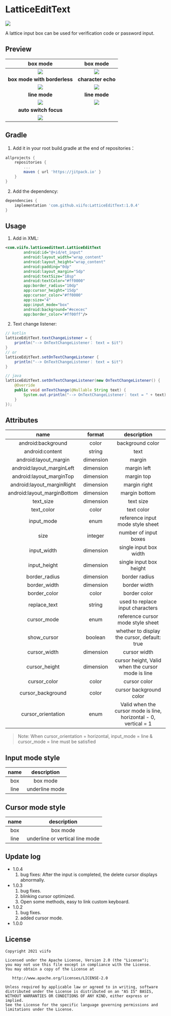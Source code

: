 # LatticeEditText

[![](https://jitpack.io/v/viifo/LatticeEditText.svg)](https://jitpack.io/#viifo/LatticeEditText)

[//]: # ([中文]&#40;https://gitee.com/viifo/LatticeEditText/blob/master/README.md&#41; | [English]&#40;https://gitee.com/viifo/LatticeEditText/blob/master/README_en.md&#41;)

A lattice input box can be used for verification code or password input.





## Preview

|           box mode           |         box mode          |
|:----------------------------:|:-------------------------:|
|  ![](./screenshots/p1.gif)   | ![](./screenshots/p2.gif) |
| **box mode with borderless** |    **character echo**     |
|  ![](./screenshots/p3.gif)   | ![](./screenshots/p4.gif) |
|        **line mode**         |      **line mode**        |
|  ![](./screenshots/p5.gif)   | ![](./screenshots/p6.gif) |
|    **auto switch focus**     |                           |
|  ![](./screenshots/p7.gif)   |                           |





## Gradle
1.  Add it in your root build.gradle at the end of repositories：
```groovy
allprojects {
    repositories {
        ...
        maven { url 'https://jitpack.io' }
    }
}
```
2.  Add the dependency:
```groovy
dependencies {
    implementation 'com.github.viifo:LatticeEditText:1.0.4'
}
```





## Usage
1. Add in XML:
```xml
<com.viifo.latticeedittext.LatticeEditText
        android:id="@+id/et_input"
        android:layout_width="wrap_content"
        android:layout_height="wrap_content"
        android:padding="0dp"
        android:layout_margin="5dp"
        android:textSize="18sp"
        android:textColor="#ff0000"
        app:border_radius="10dp"
        app:cursor_height="15dp"
        app:cursor_color="#ff0000"
        app:size="4"
        app:input_mode="box"
        android:background="#ececec"
        app:border_color="#ff00ff"/>
```
2. Text change listener:
```java
// kotlin
latticeEditText.textChangeListener = { 
    println("--> OnTextChangeListener： text = $it")
}
// or
latticeEditText.setOnTextChangeListener {
    println("--> OnTextChangeListener： text = $it")
}

// java
latticeEditText.setOnTextChangeListener(new OnTextChangeListener() {
    @Override
    public void onTextChange(@Nullable String text) {
        System.out.println("--> OnTextChangeListener： text = " + text);
    }
});
```





## Attributes

|            name             |  format   |                           description                            |
|:---------------------------:|:---------:|:----------------------------------------------------------------:|
|     android:background      |   color   |                         background color                         |
|       android:content       |  string   |                               text                               |
|    android:layout_margin    | dimension |                              margin                              |
|  android:layout_marginLeft  | dimension |                           margin left                            |
|  android:layout_marginTop   | dimension |                            margin top                            |
| android:layout_marginRight  | dimension |                           margin right                           |
| android:layout_marginBottom | dimension |                          margin bottom                           |
|          text_size          | dimension |                            text size                             |
|         text_color          |   color   |                            text color                            |
|         input_mode          |   enum    |                 reference input mode style sheet                 |
|            size             |  integer  |                      number of input boxes                       |
|         input_width         | dimension |                      single input box width                      |
|        input_height         | dimension |                     single input box height                      |
|        border_radius        | dimension |                          border radius                           |
|        border_width         | dimension |                           border width                           |
|        border_color         |   color   |                           border color                           |
|        replace_text         |  string   |                 used to replace input characters                 |
|         cursor_mode         |   enum    |                reference cursor mode style sheet                 |
|         show_cursor         |  boolean  |           whether to display the cursor, default: true           |
|        cursor_width         | dimension |                           cursor width                           |
|        cursor_height        | dimension |        cursor height, Valid when the cursor mode is line         |
|        cursor_color         |   color   |                           cursor color                           |
|      cursor_background      |   color   |                     cursor background color                      |
|     cursor_orientation      |   enum    | Valid when the cursor mode is line, horizontal - 0, vertical = 1 |
> Note: When cursor_orientation = horizontal, input_mode = line & cursor_mode = line must be satisfied





## Input mode style

|   name   |  description   |
| :------: | :------------: |
| box      | box mode       |
| line     | underline mode |





## Cursor mode style

|   name   |           description            |
| :------: |:--------------------------------:|
| box      |             box mode             |
| line     | underline or vertical line mode  |





## Update log

* 1.0.4
  1. bug fixes: After the input is completed, the delete cursor displays abnormally.
* 1.0.3
  1. bug fixes.
  2. blinking cursor optimized.
  3. Open some methods, easy to link custom keyboard.
* 1.0.2
  1. bug fixes.
  2. added cursor mode.
* 1.0.0





## License

```
Copyright 2021 viifo

Licensed under the Apache License, Version 2.0 (the "License");
you may not use this file except in compliance with the License.
You may obtain a copy of the License at

   http://www.apache.org/licenses/LICENSE-2.0

Unless required by applicable law or agreed to in writing, software
distributed under the License is distributed on an "AS IS" BASIS,
WITHOUT WARRANTIES OR CONDITIONS OF ANY KIND, either express or implied.
See the License for the specific language governing permissions and
limitations under the License.
```

